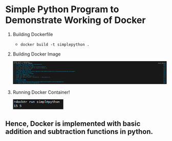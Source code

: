 # Simple Python Program to Demonstrate Working of Docker

1. Building Dockerfile

   - `docker build -t simplepython .`

2. Building Docker Image

   ![alt text](image-3.png)

3. Running Docker Container!

   ![alt text](image-2.png)

## Hence, Docker is implemented with basic addition and subtraction functions in python.
